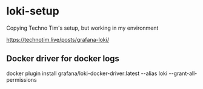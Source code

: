 # loki-setup

Copying Techno Tim's setup, but working in my environment

https://technotim.live/posts/grafana-loki/

## Docker driver for docker logs
docker plugin install grafana/loki-docker-driver:latest --alias loki --grant-all-permissions
